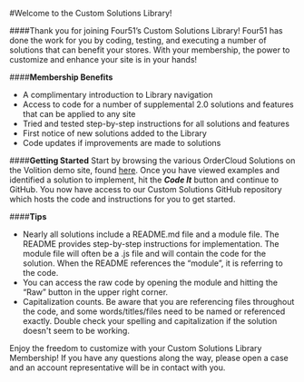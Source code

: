 #Welcome to the Custom Solutions Library!

####Thank you for joining Four51’s Custom Solutions Library!  Four51 has done the work for you by coding, testing, and executing a number of solutions that can benefit your stores.  With your membership, the power to customize and enhance your site is in your hands!  

####**Membership Benefits**

 - A complimentary introduction to Library navigation
 - Access to code for a number of supplemental 2.0 solutions and features that can be applied to any site
 - Tried and tested step-by-step  instructions for all solutions and features
 - First notice of new solutions added to the Library
 - Code updates if improvements are made to solutions


####**Getting Started**
Start by browsing the various OrderCloud Solutions on the Volition demo site, found [here](https://volition.four51ordercloud.com/store/catalog/OrderCloudSolutions).  Once you have viewed examples and identified a solution to implement, hit the ***Code It*** button and continue to GitHub.  You now have access to our Custom Solutions GitHub repository which hosts the code and instructions for you to get started.  

####**Tips**

 - Nearly all solutions include a README.md file and a module file. The README provides step-by-step instructions for implementation.  The module file will often be a .js file and will contain the code for the solution.  When the README references the “module”, it is referring to the code.
 - You can access the raw code by opening the module and hitting the “Raw” button in the upper right corner.
 - Capitalization counts. Be aware that you are referencing files throughout the code, and some words/titles/files need to be named or referenced exactly.  Double check your spelling and capitalization if the solution doesn't seem to be working. 


Enjoy the freedom to customize with your Custom Solutions Library Membership!  If you have any questions along the way, please open a case and an account representative will be in contact with you. 
